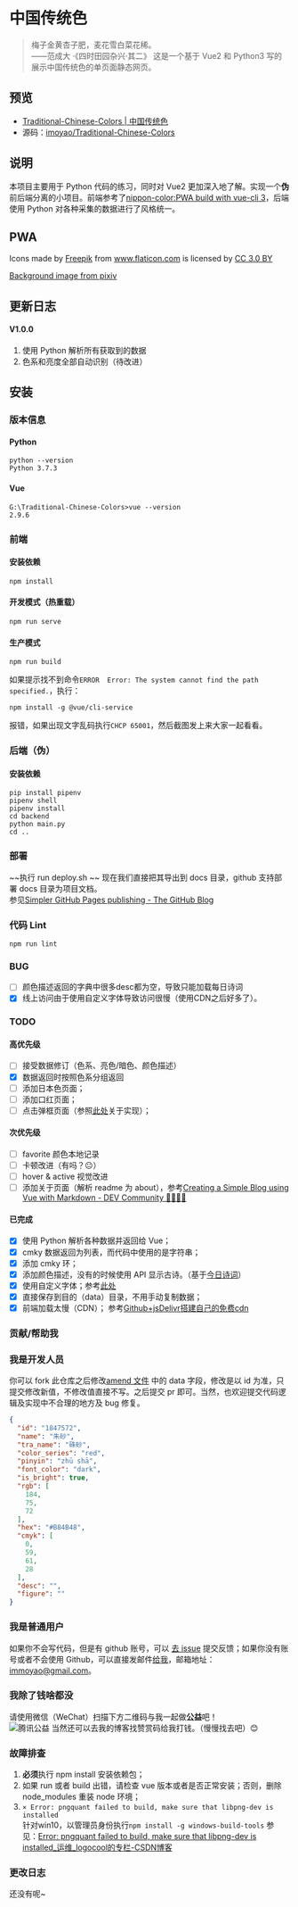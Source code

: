 # 中国传统色
> 梅子金黄杏子肥，麦花雪白菜花稀。
  <right><br>——范成大 ·《四时田园杂兴·其二》</right>
这是一个基于 Vue2 和 Python3 写的展示中国传统色的单页面静态网页。
## 预览
- [Traditional-Chinese-Colors | 中国传统色](https://colors.masantu.com/)
- 源码：[imoyao/Traditional-Chinese-Colors](https://github.com/imoyao/Traditional-Chinese-Colors)
## 说明
本项目主要用于 Python 代码的练习，同时对 Vue2 更加深入地了解。实现一个**伪**前后端分离的小项目。前端参考了[nippon-color:PWA build with vue-cli 3](https://github.com/ssshooter/nippon-color)，后端使用 Python 对各种采集的数据进行了风格统一。

## PWA
<!-- https://www.flaticon.com/packs/japan-21 -->
<div>Icons made by <a href="http://www.freepik.com" title="Freepik">Freepik</a> from <a href="https://www.flaticon.com/" title="Flaticon">www.flaticon.com</a> is licensed by <a href="http://creativecommons.org/licenses/by/3.0/" title="Creative Commons BY 3.0" target="_blank">CC 3.0 BY</a></div>        

[Background image from pixiv](https://www.pixiv.net/member_illust.php?mode=medium&illust_id=64253519)

## 更新日志
#### V1.0.0
1. 使用 Python 解析所有获取到的数据
2. 色系和亮度全部自动识别（待改进）

## 安装
### 版本信息

#### Python
```plain
python --version
Python 3.7.3
```
#### Vue
```plain
G:\Traditional-Chinese-Colors>vue --version
2.9.6
```
### 前端

#### 安装依赖
```shell
npm install
```
#### 开发模式（热重载）
```shell
npm run serve
```

#### 生产模式
```shell
npm run build
```
如果提示找不到命令`ERROR  Error: The system cannot find the path specified.`，执行：
```
npm install -g @vue/cli-service
```
报错，如果出现文字乱码执行`CHCP 65001`，然后截图发上来大家一起看看。

### 后端（伪）

#### 安装依赖
```shell
pip install pipenv
pipenv shell
pipenv install
cd backend
python main.py
cd ..
```

### 部署
~~执行 run deploy.sh ~~
现在我们直接把其导出到 docs 目录，github 支持部署 docs 目录为项目文档。  
参见[Simpler GitHub Pages publishing - The GitHub Blog](https://github.blog/2016-08-17-simpler-github-pages-publishing/)

### 代码 Lint
```shell
npm run lint
```
### BUG
- [ ] 颜色描述返回的字典中很多desc都为空，导致只能加载每日诗词
- [x] 线上访问由于使用自定义字体导致访问很慢（使用CDN之后好多了）。
### TODO
#### 高优先级
- [ ] 接受数据修订（色系、亮色/暗色、颜色描述）
- [x] 数据返回时按照色系分组返回
- [ ] 添加日本色页面；
- [ ] 添加口红页面；
- [ ] 点击弹框页面（参照[此处](https://colors.ichuantong.cn/)关于实现）；
#### 次优先级
- [ ] favorite 颜色本地记录
- [ ] 卡顿改进（有吗？😐）
- [ ] hover & active 视觉改进
- [ ] 添加关于页面（解析 readme 为 about），参考[Creating a Simple Blog using Vue with Markdown - DEV Community 👩‍💻👨‍💻](https://dev.to/vycoder/creating-a-simple-blog-using-vue-with-markdown-2omd)
#### 已完成
- [x] 使用 Python 解析各种数据并返回给 Vue；
- [x] cmky 数据返回为列表，而代码中使用的是字符串；
- [x] 添加 cmky 环；
- [x] 添加颜色描述，没有的时候使用 API 显示古诗。（基于[今日诗词](https://www.jinrishici.com/doc/)）
- [x] 使用自定义字体；参考[此处](https://blog.csdn.net/lanseguhui/article/details/94629601)
- [x] 直接保存到目的（data）目录，不用手动复制数据；
- [x] 前端加载太慢（CDN）；
    参考[Github+jsDelivr搭建自己的免费cdn](https://blog.csdn.net/cungudafa/article/details/104274949)

### 贡献/帮助我

### 我是开发人员
你可以 fork 此仓库之后修改[amend 文件](_data/amend.json) 中的 data 字段，修改是以 id 为准，只提交修改新值，不修改值直接不写。之后提交 pr 即可。当然，也欢迎提交代码逻辑及实现中不合理的地方及 bug 修复。
```json
{
  "id": "1847572",
  "name": "朱砂",
  "tra_name": "硃砂",
  "color_series": "red",
  "pinyin": "zhū shā",
  "font_color": "dark",
  "is_bright": true,
  "rgb": [
    184,
    75,
    72
  ],
  "hex": "#B84B48",
  "cmyk": [
    0,
    59,
    61,
    28
  ],
  "desc": "",
  "figure": ""
}
```

### 我是普通用户
如果你不会写代码，但是有 github 账号，可以 [去 issue](https://github.com/imoyao/Traditional-Chinese-Colors/issues) 提交反馈；如果你没有账号或者不会使用 Github，可以直接发邮件[给我](mailto:immoyao@gmail.com)，邮箱地址：immoyao@gmail.com。

### 我除了钱啥都没
请使用微信（WeChat）扫描下方二维码与我一起做**公益**吧！  
![腾讯公益](https://www.masantu.com/img/PublicWelfare-for-Children.jpg)
当然还可以去我的博客找赞赏码给我打钱。（慢慢找去吧）😊

### 故障排查
1. **必须**执行 npm install 安装依赖包；
2. 如果 run 或者 build 出错，请检查 vue 版本或者是否正常安装；否则，删除 node_modules 重装 node 环境；
3. `× Error: pngquant failed to build, make sure that libpng-dev is installed`  
针对win10，以管理员身份执行`npm install -g windows-build-tools`
参见：[Error: pngquant failed to build, make sure that libpng-dev is installed_运维_logocool的专栏-CSDN博客](https://blog.csdn.net/logocool/article/details/104653530)


### 更改日志
还没有呢~

